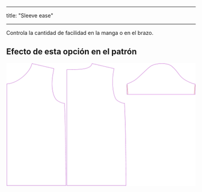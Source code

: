 - - -
title: "Sleeve ease"
- - -

Controla la cantidad de facilidad en la manga o en el brazo.

## Efecto de esta opción en el patrón

![Esta imagen muestra el efecto de esta opción superponiendo varias variantes que tienen un valor diferente para esta opción](teagan_sleeveease_sample.svg "Efecto de esta opción en el patrón")
